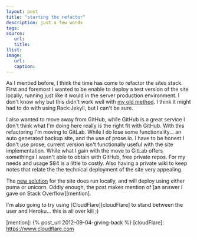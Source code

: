 ```yaml
---
layout: post
title: "starting the refactor"
description: just a few words
tags:
source:
   url:
   title:
llist:
image:
   url:
   caption:
---
```

As I mentied before, I think the time has come to refactor the sites stack. First and foremost I wanted to be enable to deploy a test version of the site locally, running just like it would in the server production environment. I don't know why but this didn't work well with [my old method][oldMethod]. I think it might had to do with using Rack:Jekyll, but I can't be sure.

I also wanted to move away from GitHub, while GitHub is a great service I don't think what I'm doing here really is the right fit with GitHub. With this refactoring I'm moving to GitLab. While I do lose some functionality... an auto generated backup site, and the use of prose.io. I have to be honest I don't use prose, current version isn't functionally useful with the site implementation. While what I gain with the move to GitLab offers somethings I wasn't able to obtain with GitHub, free private repos. For my needs and usage $84 is a little to costly. Also having a private wiki to keep notes that relate the the technical deployment of the site very appealing.

The [new solution][newMethod] for the site does run locally, and will deploy using either puma or unicorn. Oddly enough, the post makes mention of [an answer I gave on Stack Overflow][mention].

I'm also going to try using [CloudFlare][cloudFlare] to stand between the user and Heroku... this is all over kill ;)

[oldMethod]: http://jonasforsberg.se/2012/07/22/jekyll-heroku-unicorn "Jekyll + Heroku + Unicorn = Blazing fast blogging"
[newMethod]: http://jbhannah.net/blog/2013/01/16/jekyll-on-heroku-without-rack-jekyll-or-custom-buildpacks.html "Jekyll on Heroku without Rack::Jekyll or custom buildpacks"
[mention]: {% post_url 2012-09-04-giving-back %}
[cloudFlare]: https://www.cloudflare.com